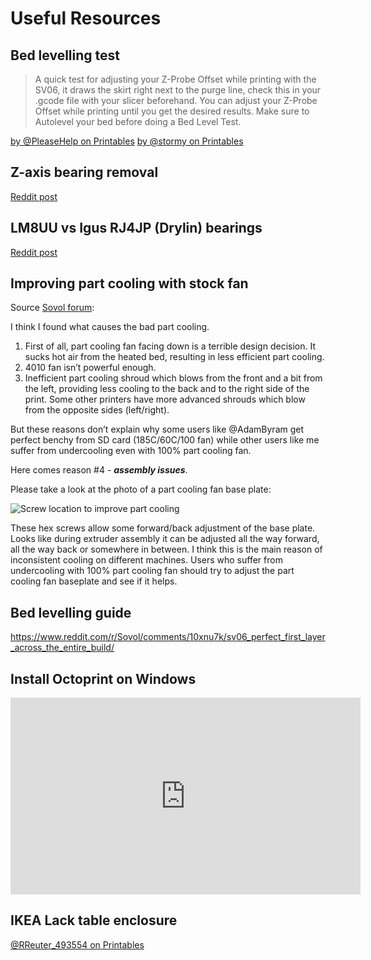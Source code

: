 # Useful Resources

## Bed levelling test

> A quick test for adjusting your Z-Probe Offset while printing with the SV06, it draws the skirt right next to the purge line, check this in your .gcode file with your slicer beforehand. You can adjust your Z-Probe Offset while printing until you get the desired results. Make sure to Autolevel your bed before doing a Bed Level Test.

[by @PleaseHelp on Printables](https://www.printables.com/model/376835)
[by @stormy on Printables](https://www.printables.com/model/445074/files)

## Z-axis bearing removal

[Reddit post](https://www.reddit.com/r/Sovol/comments/129zwxa/sovol_sv06_z_axis_bearings_removal/?utm_source=share&utm_medium=web2x&context=3)

## LM8UU vs Igus RJ4JP (Drylin) bearings

[Reddit post](https://www.reddit.com/r/Sovol/comments/128hf2a/lm8uu_vs_igus_rj4jp_drylin/?utm_source=share&utm_medium=web2x&context=3)

## Improving part cooling with stock fan

Source [Sovol forum](https://forum.sovol3d.com/t/sv06-overhangs-curling-upwards-making-nozzle-knock-over-the-print/1335/26?u=blakadder):

I think I found what causes the bad part cooling.

1. First of all, part cooling fan facing down is a terrible design decision. It sucks hot air from the heated bed, resulting in less efficient part cooling.
2. 4010 fan isn’t powerful enough.
3. Inefficient part cooling shroud which blows from the front and a bit from the left, providing less cooling to the back and to the right side of the print. Some other printers have more advanced shrouds which blow from the opposite sides (left/right).

But these reasons don’t explain why some users like @AdamByram get perfect benchy from SD card (185C/60C/100 fan) while other users like me suffer from undercooling even with 100% part cooling fan.

Here comes reason #4 - _**assembly issues**_.

Please take a look at the photo of a part cooling fan base plate:

![Screw location to improve part cooling](/images/troubleshooting/improvepartcooling.webp)

These hex screws allow some forward/back adjustment of the base plate. Looks like during extruder assembly it can be adjusted all the way forward, all the way back or somewhere in between.
I think this is the main reason of inconsistent cooling on different machines.
Users who suffer from undercooling with 100% part cooling fan should try to adjust the part cooling fan baseplate and see if it helps.

## Bed levelling guide

<https://www.reddit.com/r/Sovol/comments/10xnu7k/sv06_perfect_first_layer_across_the_entire_build/>

## Install Octoprint on Windows

<iframe width="560" height="315" src="https://www.youtube-nocookie.com/embed/gwHarFUTGnA" title="YouTube video player" frameborder="0" allow="accelerometer; autoplay; clipboard-write; encrypted-media; gyroscope; picture-in-picture; web-share" allowfullscreen></iframe>

## IKEA Lack table enclosure

[@RReuter_493554 on Printables](https://www.printables.com/model/347706)